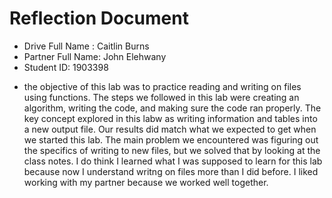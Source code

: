 # Reflection Document

* Drive Full Name  : Caitlin Burns
* Partner Full Name: John Elehwany
* Student ID: 1903398

- the objective of this lab was to practice reading and writing on files using functions. The steps we followed in this lab were creating an algorithm, writing the code, and making sure the code ran properly. The key concept explored in this labw as writing information and tables into a new output file. Our results did match what we expected to get when we started this lab. The main problem we encountered was figuring out the specifics of writing to new files, but we solved that by looking at the class notes. I do think I learned what I was supposed to learn for this lab because now I understand writng on files more than I did before. I liked working with my partner because we worked well together.